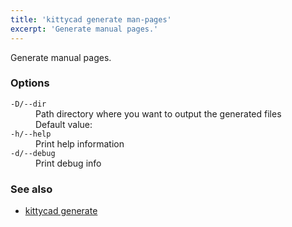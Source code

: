 ```yaml
---
title: 'kittycad generate man-pages'
excerpt: 'Generate manual pages.'
---
```


Generate manual pages.

### Options

<dl class="flags">
   <dt><code>-D/--dir</code></dt>
   <dd>Path directory where you want to output the generated files<br/>Default value: <code></code></dd>

   <dt><code>-h/--help</code></dt>
   <dd>Print help information</dd>

   <dt><code>-d/--debug</code></dt>
   <dd>Print debug info</dd>
</dl>

### See also

-   [kittycad generate](./kittycad_generate)
